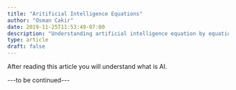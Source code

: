 ```yaml
---
title: "Aritificial Intelligence Equations"
author: "Osman Cakir"
date: 2019-11-25T11:53:49-07:00
description: "Understanding artificial intelligence equation by equation "
type: article
draft: false
---
```


After reading this article you will understand what is AI. 

---to be continued---

